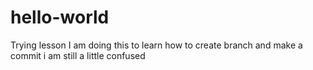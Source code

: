 # hello-world
Trying lesson
I am doing this to learn how to create branch and make a commit
i am still a little confused
